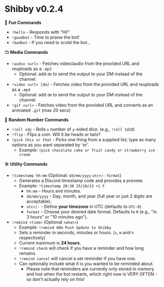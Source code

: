 # Shibby v0.2.4

🎈 **Fun Commands**
- `!hello` - Responds with "Hi!"
- `!goodbot` - Time to praise the bot!
- `!badbot` - If you need to scold the bot...

📺 **Media Commands**
- `!audio <url>` - Fetches video/audio from the provided URL and reuploads as a `.mp3`
  - Optional: add `dm` to send the output to your DM instead of the channel.
- `!video <url> [dm]` - Fetches video from the provided URL and reuploads as a `.mp4` 
  - Optional: add `dm` to send the output to your DM instead of the channel.
- `!gif <url>` - Fetches video from the provided URL and converts as an animated `.gif` (max 20 secs)

🎲 **Random Number Commands**
- `!roll xdy` - Rolls `x` number of `y`-sided dice. (e.g., `!roll 1d20`)
- `!flip` - Flips a coin. Will it be heads or tails?
- `!pick this or that` - Picks one thing from a supplied list; type as many options as you want separated by 'or'.
  - Example: `!pick chocolate cake or fruit candy or strawberry ice cream`

🛠️ **Utility Commands**
- `!timestamp hh:mm` (Optional: `dd/mm/yyyy` `utc+/-` `format`)
  - Generates a Discord timestamp code and provides a preview.
  - Example: `!timestamp 20:30 25/10/23 +1 F`
    - `hh:mm` - Hours and minutes.
    - `dd/mm/yyyy` - Day, month, and year (full year or just 2 digits are acceptable).
    - `utc+/-` - Define **your timezone** in UTC (defaults to `UTC-0`).
    - `format` - Choose your desired date format. Defaults to `R` (e.g., "in 3 hours" or "10 minutes ago").
- `!remind <time>` (Optional `<what>`)
  - Example: `!remind 60m Push Update to Shibby`
  - Sets a reminder in seconds, minutes or hours. (`s`, `m` and `h` respectively)
  - Current maximum is **24 hours**.
  - `!remind check` will check if you have a reminder and how long remains.
  - `!remind cancel` will cancel a set reminder if you have one.
  - Can optionally include what it is you wanted to be reminded about.
    - Please note that reminders are currently only stored in memory and lost when the bot restarts, which right now is VERY OFTEN - so don't actually rely on this!